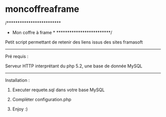 moncoffreaframe
===============

/*************************
 *  Mon coffre à frame   *
 *************************/
 
 Petit script permettant de retenir des liens issus des sites framasoft
 
 -------------------------
 Pré requis :
 
 Serveur HTTP interprétant du php 5.2, une base de donnée MySQL
 
 -------------------------
 Installation :
 
 1. Executer requete.sql dans votre base MySQL
 
 2. Complèter configuration.php
 
 3. Enjoy :)